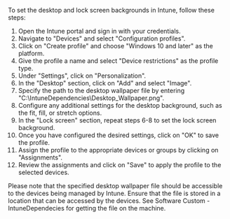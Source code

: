 To set the desktop and lock screen backgrounds in Intune, follow these steps:

1. Open the Intune portal and sign in with your credentials.
2. Navigate to "Devices" and select "Configuration profiles".
3. Click on "Create profile" and choose "Windows 10 and later" as the platform.
4. Give the profile a name and select "Device restrictions" as the profile type.
5. Under "Settings", click on "Personalization".
6. In the "Desktop" section, click on "Add" and select "Image".
7. Specify the path to the desktop wallpaper file by entering "C:\IntuneDependencies\Desktop_Wallpaper.png".
8. Configure any additional settings for the desktop background, such as the fit, fill, or stretch options.
9. In the "Lock screen" section, repeat steps 6-8 to set the lock screen background.
10. Once you have configured the desired settings, click on "OK" to save the profile.
11. Assign the profile to the appropriate devices or groups by clicking on "Assignments".
12. Review the assignments and click on "Save" to apply the profile to the selected devices.

Please note that the specified desktop wallpaper file should be accessible to the devices being managed by Intune. Ensure that the file is stored in a location that can be accessed by the devices.
See Software Custom - IntuneDependecies for getting the file on the machine.